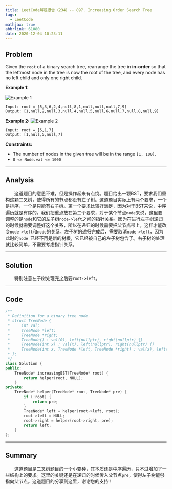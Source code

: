```yaml
---
title: LeetCode解题报告（234）-- 897. Increasing Order Search Tree
tags:
  - LeetCode
mathjax: true
abbrlink: 61080
date: 2020-12-04 10:23:11
---
```


## Problem

Given the `root` of a binary search tree, rearrange the tree in **in-order** so that the leftmost node in the tree is now the root of the tree, and every node has no left child and only one right child.

<!-- more -->

**Example 1:**

![Example 1](https://assets.leetcode.com/uploads/2020/11/17/ex1.jpg)

```
Input: root = [5,3,6,2,4,null,8,1,null,null,null,7,9]
Output: [1,null,2,null,3,null,4,null,5,null,6,null,7,null,8,null,9]
```

**Example 2:**
![Example 2](https://assets.leetcode.com/uploads/2020/11/17/ex2.jpg)

```
Input: root = [5,1,7]
Output: [1,null,5,null,7]
```

**Constraints:**

- The number of nodes in the given tree will be in the range `[1, 100]`.
- `0 <= Node.val <= 1000`

------

## Analysis

&emsp;&emsp;这道题目的意思不难，但是操作起来有点绕。题目给出一颗BST，要求我们重构这颗二叉树，使得所有的节点都没有左子树。这道题目实际上有两个要求，一个是排序，一个是只能有右子树。第一个要求比较好满足，因为对于BST来说，中序遍历就是有序的。我们把重点放在第二个要求，对于某个节点`node`来说，这里要调整的是`node`和它的左子树`node->left`之间的指针关系。因为在进行左子树递归的时候就需要调整好这个关系，所以在递归的时候需要把父节点带上，这样才能改变`node->left`和`node`的关系。左子树的递归完成后，需要取消`node->left`，因为此时的`node `已经不再是新的树根，它已经被自己的左子树包含了。右子树的处理就比较简单，不需要考虑指针关系。

------

## Solution

&emsp;&emsp;特别注意左子树处理完之后要`root->left`。

------

## Code

```c++
/**
 * Definition for a binary tree node.
 * struct TreeNode {
 *     int val;
 *     TreeNode *left;
 *     TreeNode *right;
 *     TreeNode() : val(0), left(nullptr), right(nullptr) {}
 *     TreeNode(int x) : val(x), left(nullptr), right(nullptr) {}
 *     TreeNode(int x, TreeNode *left, TreeNode *right) : val(x), left(left), right(right) {}
 * };
 */
class Solution {
public:
    TreeNode* increasingBST(TreeNode* root) {
        return helper(root, NULL);
    }
private:
    TreeNode* helper(TreeNode* root, TreeNode* pre) {
        if (!root) {
            return pre;
        }
        TreeNode* left = helper(root->left, root);
        root->left = NULL;
        root->right = helper(root->right, pre);
        return left;
    }
};
```

------

## Summary

&emsp;&emsp;这道题目是二叉树题目的一个小变种，其本质还是中序遍历，只不过增加了一些结构上的要求。这里的关键还是在递归的时候传入父节点`pre`，使得左子树能够指向父节点。这道题目的分享到这里，谢谢您的支持！
